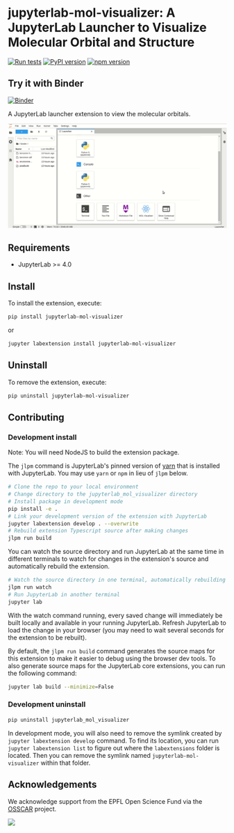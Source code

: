 # **jupyterlab-mol-visualizer**: A JupyterLab Launcher to Visualize Molecular Orbital and Structure

[![Run tests](https://github.com/osscar-org/jupyterlab-mol-visualizer/actions/workflows/test.yml/badge.svg)](https://github.com/osscar-org/jupyterlab-mol-visualizer/actions/workflows/test.yml)
[![PyPI version](https://badge.fury.io/py/jupyterlab-mol-visualizer.svg)](https://badge.fury.io/py/jupyterlab-mol-visualizer)
[![npm version](https://badge.fury.io/js/jupyterlab-mol-visualizer.svg)](https://badge.fury.io/js/jupyterlab-mol-visualizer)

## Try it with Binder

[![Binder](https://mybinder.org/badge_logo.svg)](https://mybinder.org/v2/gh/osscar-org/jupyterlab-mol-visualizer/main?urlpath=lab)

A JupyterLab launcher extension to view the molecular orbitals.

![demo](https://raw.githubusercontent.com/osscar-org/jupyterlab-mol-visualizer/develop/binder/demo.gif)

## Requirements

- JupyterLab >= 4.0

## Install

To install the extension, execute:

```bash
pip install jupyterlab-mol-visualizer
```

or

```bash
jupyter labextension install jupyterlab-mol-visualizer
```

## Uninstall

To remove the extension, execute:

```bash
pip uninstall jupyterlab-mol-visualizer
```

## Contributing

### Development install

Note: You will need NodeJS to build the extension package.

The `jlpm` command is JupyterLab's pinned version of
[yarn](https://yarnpkg.com/) that is installed with JupyterLab. You may use
`yarn` or `npm` in lieu of `jlpm` below.

```bash
# Clone the repo to your local environment
# Change directory to the jupyterlab_mol_visualizer directory
# Install package in development mode
pip install -e .
# Link your development version of the extension with JupyterLab
jupyter labextension develop . --overwrite
# Rebuild extension Typescript source after making changes
jlpm run build
```

You can watch the source directory and run JupyterLab at the same time in different terminals to watch for changes in the extension's source and automatically rebuild the extension.

```bash
# Watch the source directory in one terminal, automatically rebuilding when needed
jlpm run watch
# Run JupyterLab in another terminal
jupyter lab
```

With the watch command running, every saved change will immediately be built locally and available in your running JupyterLab. Refresh JupyterLab to load the change in your browser (you may need to wait several seconds for the extension to be rebuilt).

By default, the `jlpm run build` command generates the source maps for this extension to make it easier to debug using the browser dev tools. To also generate source maps for the JupyterLab core extensions, you can run the following command:

```bash
jupyter lab build --minimize=False
```

### Development uninstall

```bash
pip uninstall jupyterlab_mol_visualizer
```

In development mode, you will also need to remove the symlink created by `jupyter labextension develop`
command. To find its location, you can run `jupyter labextension list` to figure out where the `labextensions`
folder is located. Then you can remove the symlink named `jupyterlab-mol-visualizer` within that folder.

## Acknowledgements

We acknowledge support from the EPFL Open Science Fund via the [OSSCAR](http://www.osscar.org) project.

<img src='https://www.osscar.org/_images/logos.png' width='700'>
